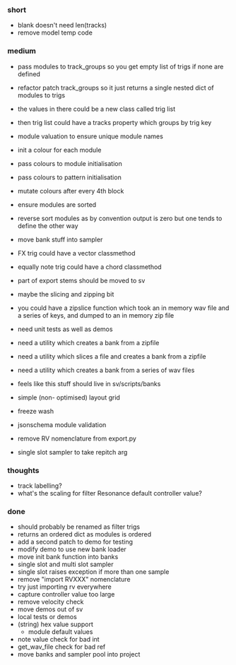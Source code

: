 ### short

- blank doesn't need len(tracks)
- remove model temp code

### medium

- pass modules to track_groups so you get empty list of trigs if none are defined 
- refactor patch track_groups so it just returns a single nested dict of modules to trigs 
- the values in there could be a new class called trig list 
- then trig list could have a tracks property which groups by trig key 
- module valuation to ensure unique module names 
- init a colour for each module 
- pass colours to module initialisation
- pass colours to pattern initialisation
- mutate colours after every 4th block 
- ensure modules are sorted
- reverse sort modules as by convention output is zero but one tends to define the other way
- move bank stuff into sampler
- FX trig could have a vector classmethod
- equally note trig could have a chord classmethod 
- part of export stems should be moved to sv
- maybe the slicing and zipping bit 
- you could have a zipslice function which took an in memory wav file and a series of keys, and dumped to an in memory zip file
- need unit tests as well as demos 
- need a utility which creates a bank from a zipfile
- need a utility which slices a file and creates a bank from a zipfile
- need a utility which creates a bank from a series of wav files 
- feels like this stuff should live in sv/scripts/banks 
- simple (non- optimised) layout grid

- freeze wash
- jsonschema module validation
- remove RV nomenclature from export.py
- single slot sampler to take repitch arg

### thoughts

- track labelling?
- what's the scaling for filter Resonance default controller value?

### done

- should probably be renamed as filter trigs 
- returns an ordered dict as modules is ordered
- add a second patch to demo for testing 
- modify demo to use new bank loader
- move init bank function into banks
- single slot and multi slot sampler
- single slot raises exception if more than one sample
- remove "import RVXXX" nomenclature
- try just importing rv everywhere
- capture controller value too large
- remove velocity check
- move demos out of sv
- local tests or demos
- (string) hex value support 
  - module default values
- note value check for bad int
- get_wav_file check for bad ref
- move banks and sampler pool into project
